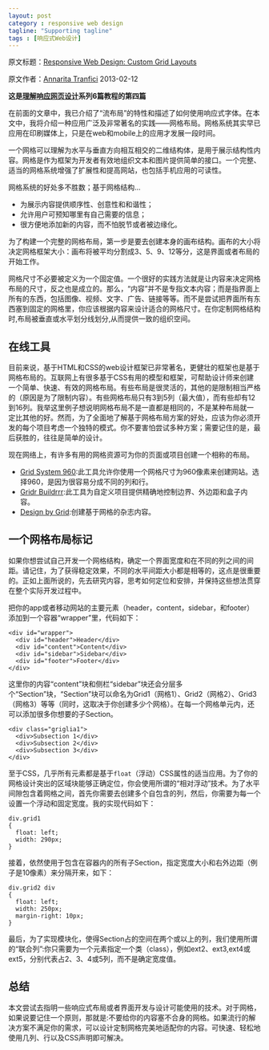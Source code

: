 ```yaml
---
layout: post
category : responsive web design
tagline: "Supporting tagline"
tags : [响应式Web设计]
---
```


原文标题：[Responsive Web Design: Custom Grid Layouts](http://www.sitepoint.com/responsive-web-design-grid-layouts/)

原文作者：[Annarita Tranfici](http://www.sitepoint.com/author/atranfici/)                    2013-02-12

**这是[理解响应网页设计](http://www.sitepoint.com/series/understanding-responsive-web-design/)系列6篇教程的第四篇**

在前面的文章中，我已介绍了“流布局”的特性和描述了如何使用响应式字体。在本文中，我将介绍一种应用广泛及非常著名的实践——网格布局。网格系统其实早已应用在印刷媒体上，只是在web和mobile上的应用才发展一段时间。

<!--break-->

一个网格可以理解为水平与垂直方向相互相交的二维结构体，是用于展示结构性内容。网格是作为框架为开发者有效地组织文本和图片提供简单的接口。一个完整、适当的网格系统增强了扩展性和提高网站，也包括手机应用的可读性。

网格系统的好处多不胜数；基于网格结构...

- 为展示内容提供顺序性、创意性和和谐性；
- 允许用户可预知哪里有自己需要的信息；
- 很方便地添加新的内容，而不怕脱节或者被边缘化。

为了构建一个完整的网格布局，第一步是要去创建本身的画布结构。画布的大小将决定网格框架大小：画布将被平均分割成3、5、9、12等分，这是界面或者布局的开始工作。

网格尺寸不必要被定义为一个固定值。一个很好的实践方法就是让内容来决定网格布局的尺寸，反之也是成立的。那么，“内容”并不是专指文本内容；而是指界面上所有的东西，包括图像、视频、文字、广告、链接等等。而不是尝试把界面所有东西塞到固定的网格里，你应该根据内容来设计适合的网格尺寸。在你定制网格结构时,布局被垂直或水平划分线划分,从而提供一致的组织空间。

## 在线工具 ##

目前来说，基于HTML和CSS的web设计框架已非常著名，更健壮的框架也是基于网格布局的。互联网上有很多基于CSS有用的模型和框架，可帮助设计师来创建一个简单、快速、有效的网格布局。有些布局是很灵活的，其他的是限制相当严格的（原因是为了限制内容）。有些网格布局只有3到5列（最大值），而有些却有12到16列。我举这里例子想说明网格布局不是一直都是相同的，不是某种布局就一定比其他的好。然而，为了全面地了解基于网格布局方案的好处，应该为你必须开发的每个项目考虑一个独特的模式。你不要害怕尝试多种方案；需要记住的是，最后获胜的，往往是简单的设计。

现在网络上，有许多有用的网格资源可为你的页面或项目创建一个相称的布局。

- [Grid System 960](http://960.gs/):此工具允许你使用一个网格尺寸为960像素来创建网站。选择960，是因为很容易分成不同的列和行。
- [Gridr Buildrrr](http://gridr.atomeye.com/):此工具为自定义项目提供精确地控制边界、外边距和盒子内容。
- [Design by Grid](http://www.designbygrid.com/):创建基于网格的杂志内容。

## 一个网格布局标记 ##

如果你想尝试自己开发一个网格结构，确定一个界面宽度和在不同的列之间的间距。请记住，为了获得稳定效果，不同的水平间距大小都是相等的，这点是很重要的。正如上面所说的，先去研究内容，思考如何定位和安排，并保持这些想法贯穿在整个实际开发过程中。

把你的app或者移动网站的主要元素（header，content，sidebar，和footer）添加到一个容器“wrapper”里，代码如下：

    <div id="wrapper">
      <div id="header">Header</div>
      <div id="content">Content</div>
      <div id="sidebar">Sidebar</div>
      <div id="footer">Footer</div>
    </div>

这里你的内容“content”块和侧栏“sidebar”块还会分层多个“Section”块，“Section”块可以命名为Grid1（网格1）、Grid2（网格2）、Grid3（网格3）等等（同时，这取决于你创建多少个网格）。在每一个网格单元内，还可以添加很多你想要的子Section。

    <div class="griglia1">
      <div>Subsection 1</div>
      <div>Subsection 2</div>
      <div>Subsection 3</div>
    </div>

至于CSS，几乎所有元素都是基于`float`（浮动）CSS属性的适当应用。为了你的网格设计突出的区域块能够正确定位，你会使用所谓的“相对浮动”技术。为了水平间隙包含着网格之间，首先你需要去创建多个自包含的列，然后，你需要为每一个设置一个浮动和固定宽度。我的实现代码如下：
    
    div.grid1
    {
      float: left;
      width: 290px;
    }

接着，依然使用于包含在容器内的所有子Section，指定宽度大小和右外边距（例子是10像素）来分隔开来，如下：

    div.grid2 div
    {
      float: left;
      width: 250px;
      margin-right: 10px;
    }

最后，为了实现模块化，使得Section占的空间在两个或以上的列，我们使用所谓的“联合列”:你只需要为一个元素指定一个类（class），例如ext2、ext3,ext4或ext5，分别代表占2、3、4或5列，而不是确定宽度值。

## 总结 ##

本文尝试去指明一些响应式布局或者界面开发与设计可能使用的技术。对于网格，如果说要记住一个原则，那就是:不要给你的内容塞不合身的网格。如果流行的解决方案不满足你的需求，可以设计定制网格完美地适配你的内容。可快速、轻松地使用几列、行以及CSS声明即可解决。





 

